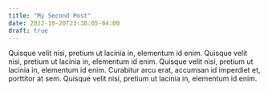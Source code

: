 ```yaml
---
title: "My Second Post"
date: 2022-10-20T23:38:05-04:00
draft: true
---
```



Quisque velit nisi, pretium ut lacinia in, elementum id enim. Quisque velit nisi, pretium ut lacinia in, elementum id enim. Quisque velit nisi, pretium ut lacinia in, elementum id enim. Curabitur arcu erat, accumsan id imperdiet et, porttitor at sem. Quisque velit nisi, pretium ut lacinia in, elementum id enim.
